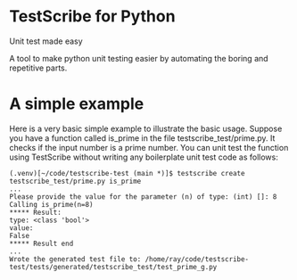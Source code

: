 # TestScribe for Python

Unit test made easy

A tool to make python unit testing easier by automating the boring and repetitive parts.

# A simple example

Here is a very basic simple example to illustrate the basic usage.
Suppose you have a function called is_prime in the file testscribe_test/prime.py. It checks if the input
number is a prime number. You can unit test the function using TestScribe without writing any boilerplate unit test code 
as follows:

    (.venv)[~/code/testscribe-test (main *)]$ testscribe create testscribe_test/prime.py is_prime
    ...
    Please provide the value for the parameter (n) of type: (int) []: 8
    Calling is_prime(n=8)
    ***** Result:
    type: <class 'bool'>
    value:
    False
    ***** Result end
    ...
    Wrote the generated test file to: /home/ray/code/testscribe-test/tests/generated/testscribe_test/test_prime_g.py
